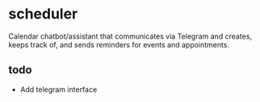 # scheduler

Calendar chatbot/assistant that communicates via Telegram and creates, keeps track of, and sends reminders for events and appointments.

## todo
- Add telegram interface
